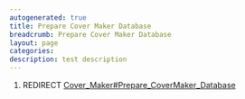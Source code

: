 ```yaml
---
autogenerated: true
title: Prepare Cover Maker Database
breadcrumb: Prepare Cover Maker Database
layout: page
categories: 
description: test description
---
```


1.  REDIRECT [Cover\_Maker\#Prepare\_CoverMaker\_Database](Cover_Maker#Prepare_CoverMaker_Database )
